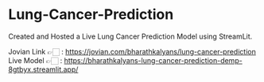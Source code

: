# Lung-Cancer-Prediction
Created and Hosted a Live Lung Cancer Prediction Model using StreamLit.

Jovian Link 👉🏻 : https://jovian.com/bharathkalyans/lung-cancer-prediction
Live Model 👉🏻 : https://bharathkalyans-lung-cancer-prediction-demp-8gtbyx.streamlit.app/
